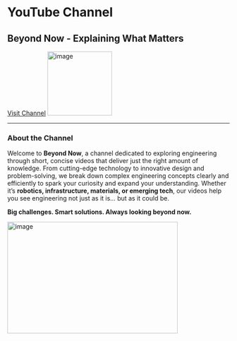 # YouTube Channel
## Beyond Now - Explaining What Matters
[Visit Channel](http://www.youtube.com/@BeyondNowChannel)
<img width="146" height="145" alt="image" src="https://github.com/user-attachments/assets/cc2d8f5e-ad58-4ad2-bb80-63709f09fd0e" />

---

### About the Channel
Welcome to **Beyond Now**, a channel dedicated to exploring engineering through short, concise videos that deliver just the right amount of knowledge. From cutting-edge technology to innovative design and problem-solving, we break down complex engineering concepts clearly and efficiently to spark your curiosity and expand your understanding. Whether it’s **robotics, infrastructure, materials, or emerging tech**, our videos help you see engineering not just as it is… but as it could be.  

**Big challenges. Smart solutions. Always looking beyond now.**

<img width="386" height="253" alt="image" src="https://github.com/user-attachments/assets/749c7765-7066-4b48-89ea-3dfbcb26642c" />
